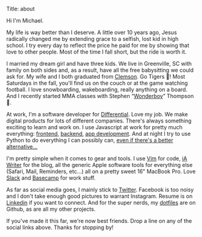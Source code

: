 Title: about

Hi I'm Michael.

My life is way better than I deserve. A little over 10 years ago, Jesus radically changed me by extending grace to a selfish, lost kid in high school. I try every day to reflect the price he paid for me by showing that love to other people. Most of the time I fall short, but the ride is worth it.

I married my dream girl and have three kids. We live in Greenville, SC with family on both sides and, as a result, have all the free babysitting we could ask for. My wife and I both graduated from [Clemson](https://www.clemson.edu). Go Tigers 🐅! Most Saturdays in the fall, you'll find us on the couch or at the game watching football. I love snowboarding, wakeboarding, really anything on a board. And I recently started MMA classes with Stephen “[Wonderboy](https://youtu.be/ilBENf9qQvE)” Thompson 😬.

At work, I'm a software developer for [Differential](https://www.differential.com). Love my job. We make digital products for lots of different companies. There's always something exciting to learn and work on. I use Javascript at work for pretty much everything: [frontend](https://reactjs.org), [backend](https://nodejs.org/en/), [app development](https://reactnative.dev). And at night I try to use Python to do everything I can possibly can, [even if there's a better alternative…](https://flask.palletsprojects.com/en/1.1.x/)

I'm pretty simple when it comes to gear and tools. I use [Vim](https://www.vim.org) for code, [iA Writer](https://ia.net/writer) for the blog, all the generic Apple software tools for everything else (Safari, Mail, Reminders, etc…) all on a pretty sweet 16" MacBook Pro. Love [Slack](https://slack.com) and [Basecamp](https://basecamp.com) for work stuff.

As far as social media goes, I mainly stick to [Twitter](https://twitter.com/micneeley14). Facebook is too noisy and I don't take enough good pictures to warrant Instagram. Resume is on [Linkedin](https://www.linkedin.com/in/micneeley14/) if you want to connect. And for the super nerds, my [dotfiles](https://github.com/redreceipt/dotfiles) are on Github, as are all my other projects.

If you've made it this far, we're now best friends. Drop a line on any of the social links above. Thanks for stopping by!
